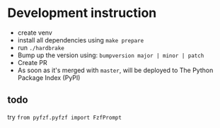# Development instruction

- create venv
- install all dependencies using `make prepare`
- run `./hardbrake`
- Bump up the version using: `bumpversion major | minor | patch`
- Create PR
- As soon as it's merged with `master`, will be deployed to The Python Package Index (PyPI)

## todo

try `from pyfzf.pyfzf import FzfPrompt`
